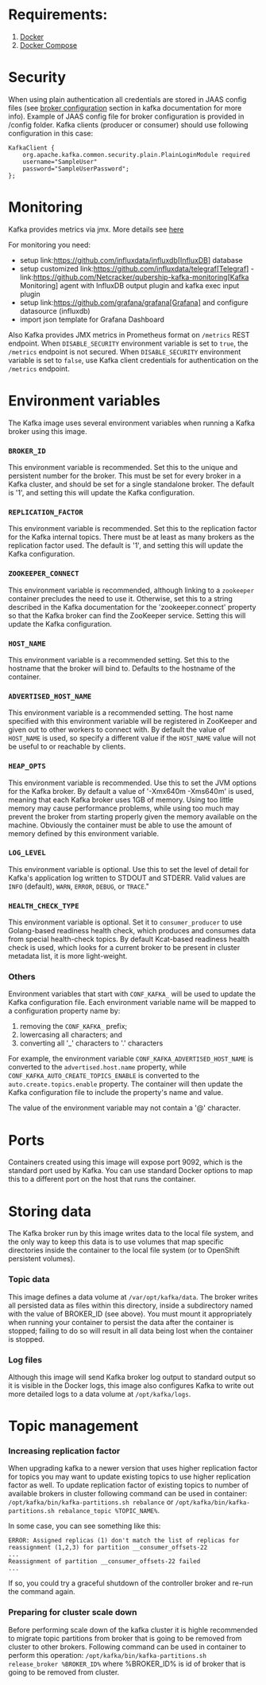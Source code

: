 # Requirements:

1. [Docker](https://www.docker.io/gettingstarted/#h_installation)
2. [Docker Compose](http://docs.docker.com/compose/install/)


# Security

When using plain authentication all credentials are stored in JAAS config files 
(see [broker configuration](http://kafka.apache.org/documentation.html#security_sasl_plain_brokerconfig) 
section in kafka documentation for more info).
Example of JAAS config file for broker configuration is provided in /config folder. Kafka clients 
(producer or consumer) should use following configuration in this case:
```
KafkaClient {
    org.apache.kafka.common.security.plain.PlainLoginModule required
    username="SampleUser"
    password="SampleUserPassword";
};
```


# Monitoring

Kafka provides metrics via jmx.
More details see [here](https://kafka.apache.org/documentation/#monitoring)

For monitoring you need:
- setup link:https://github.com/influxdata/influxdb[InfluxDB] database
- setup customized link:https://github.com/influxdata/telegraf[Telegraf] - 
  link:https://github.com/Netcracker/qubership-kafka-monitoring[Kafka Monitoring] agent 
  with InfluxDB output plugin and kafka exec input plugin
- setup link:https://github.com/grafana/grafana[Grafana] and configure datasource (influxdb)
- import json template for Grafana Dashboard

Also Kafka provides JMX metrics in Prometheus format on `/metrics` REST endpoint. 
When `DISABLE_SECURITY` environment variable is set to `true`, the `/metrics` endpoint is not secured. 
When `DISABLE_SECURITY` environment variable is set to `false`, use Kafka client credentials for authentication on the `/metrics` endpoint. 

# Environment variables

The Kafka image uses several environment variables when running a Kafka broker using this image.

### `BROKER_ID`

This environment variable is recommended. Set this to the unique and persistent number for the broker. 
This must be set for every broker in a Kafka cluster, and should be set for a single standalone broker. 
The default is '1', and setting this will update the Kafka configuration.

### `REPLICATION_FACTOR`

This environment variable is recommended. Set this to the replication factor for the Kafka internal 
topics. There must be at least as many brokers as the replication factor used. 
The default is '1', and setting this will update the Kafka configuration.

### `ZOOKEEPER_CONNECT`

This environment variable is recommended, although linking to a `zookeeper` container precludes the 
need to use it. Otherwise, set this to a string described in the Kafka documentation for the 
'zookeeper.connect' property so that the Kafka broker can find the ZooKeeper service. Setting this 
will update the Kafka configuration.

### `HOST_NAME`

This environment variable is a recommended setting. Set this to the hostname that the broker will bind to. 
Defaults to the hostname of the container.

### `ADVERTISED_HOST_NAME`

This environment variable is a recommended setting. The host name specified with this environment 
variable will be registered in ZooKeeper and given out to other workers to connect with. By default 
the value of `HOST_NAME` is used, so specify a different value if the `HOST_NAME` value will not be 
useful to or reachable by clients.

### `HEAP_OPTS`

This environment variable is recommended. Use this to set the JVM options for the Kafka broker. 
By default a value of '-Xmx640m -Xms640m' is used, meaning that each Kafka broker uses 1GB of memory. 
Using too little memory may cause performance problems, while using too much may prevent the broker 
from starting properly given the memory available on the machine. Obviously the container must be 
able to use the amount of memory defined by this environment variable.

### `LOG_LEVEL`

This environment variable is optional. Use this to set the level of detail for Kafka's application 
log written to STDOUT and STDERR. Valid values are `INFO` (default), `WARN`, `ERROR`, `DEBUG`, or `TRACE`."

### `HEALTH_CHECK_TYPE`

This environment variable is optional. Set it to `consumer_producer` to use Golang-based readiness health check, which produces and consumes data from special health-check topics.
By default Kcat-based readiness health check is used, which looks for a current broker to be present in cluster metadata list, it is more light-weight.

### Others

Environment variables that start with `CONF_KAFKA_` will be used to update the Kafka configuration file. 
Each environment variable name will be mapped to a configuration property name by:

1. removing the `CONF_KAFKA_` prefix;
2. lowercasing all characters; and
3. converting all '_' characters to '.' characters

For example, the environment variable `CONF_KAFKA_ADVERTISED_HOST_NAME` is converted to 
the `advertised.host.name` property, while `CONF_KAFKA_AUTO_CREATE_TOPICS_ENABLE` is converted to the 
`auto.create.topics.enable` property. The container will then update the Kafka configuration file to 
include the property's name and value.

The value of the environment variable may not contain a '\@' character.


# Ports

Containers created using this image will expose port 9092, which is the standard port used by Kafka.
You can  use standard Docker options to map this to a different port on the host that runs the container.


# Storing data

The Kafka broker run by this image writes data to the local file system, and the only way to keep this 
data is to use volumes that map specific directories inside the container to the local file system 
(or to OpenShift persistent volumes).


### Topic data

This image defines a data volume at `/var/opt/kafka/data`. The broker writes all persisted data as 
files within this directory, inside a subdirectory named with the value of BROKER_ID (see above). 
You must mount it appropriately when running your container to persist the data after the container 
is stopped; failing to do so will result in all data being lost when the container is stopped.


### Log files

Although this image will send Kafka broker log output to standard output so it is visible in the 
Docker logs, this image also configures Kafka to write out more detailed logs to a data volume 
at `/opt/kafka/logs`.

# Topic management

### Increasing replication factor

When upgrading kafka to a newer version that uses higher replication factor for topics you may want
to update existing topics to use higher replication factor as well. To update replication factor of
existing topics to number of available brokers in cluster following command can be used in container:
`/opt/kafka/bin/kafka-partitions.sh rebalance` or `/opt/kafka/bin/kafka-partitions.sh rebalance_topic %TOPIC_NAME%`.

In some case, you can see something like this:
```
ERROR: Assigned replicas (1) don't match the list of replicas for reassignment (1,2,3) for partition __consumer_offsets-22
...
Reassignment of partition __consumer_offsets-22 failed
...
```
If so, you could try a graceful shutdown of the controller broker and re-run the command again.

### Preparing for cluster scale down

Before performing scale down of the kafka cluster it is highle recommended to migrate topic partitions
from broker that is going to be removed from cluster to other brokers. Following command can be used in
container to perform this operation:
`/opt/kafka/bin/kafka-partitions.sh release_broker %BROKER_ID%`
where %BROKER_ID% is id of broker that is going to be removed from cluster.

